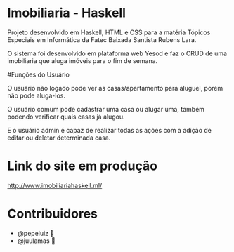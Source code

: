 # Imobiliaria - Haskell

Projeto desenvolvido em Haskell, HTML e CSS para a matéria Tópicos Especiais em Informática da Fatec Baixada Santista Rubens Lara. 

O sistema foi desenvolvido em plataforma web Yesod e faz o CRUD de uma imobiliaria que aluga imóveis para o fim de semana.

#Funções do Usuário

O usuário não logado pode ver as casas/apartamento para aluguel, porém não pode aluga-los.

O usuário comum pode cadastrar uma casa ou alugar uma, também podendo verificar quais casas já alugou.

E o usuário admin é capaz de realizar todas as ações com a adição de editar ou deletar determinada casa.

# Link do site em produção 
http://www.imobiliariahaskell.ml/

# Contribuidores 
* @pepeluiz 🧑
* @juulamas 👩
